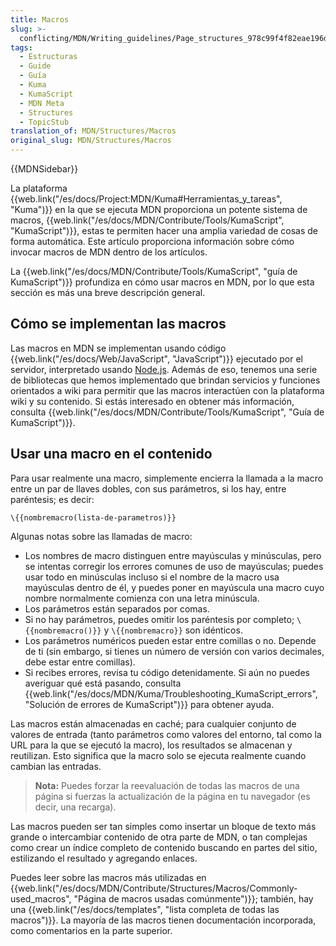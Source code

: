```yaml
---
title: Macros
slug: >-
  conflicting/MDN/Writing_guidelines/Page_structures_978c99f4f82eae196d51ce675e5181c7
tags:
  - Estructuras
  - Guide
  - Guía
  - Kuma
  - KumaScript
  - MDN Meta
  - Structures
  - TopicStub
translation_of: MDN/Structures/Macros
original_slug: MDN/Structures/Macros
---
```

{{MDNSidebar}}

La plataforma {{web.link("/es/docs/Project:MDN/Kuma#Herramientas_y_tareas", "Kuma")}} en la que se ejecuta MDN proporciona un potente sistema de macros, {{web.link("/es/docs/MDN/Contribute/Tools/KumaScript", "KumaScript")}}, estas te permiten hacer una amplia variedad de cosas de forma automática. Este artículo proporciona información sobre cómo invocar macros de MDN dentro de los artículos.

La {{web.link("/es/docs/MDN/Contribute/Tools/KumaScript", "guía de KumaScript")}} profundiza en cómo usar macros en MDN, por lo que esta sección es más una breve descripción general.

## Cómo se implementan las macros

Las macros en MDN se implementan usando código {{web.link("/es/docs/Web/JavaScript", "JavaScript")}} ejecutado por el servidor, interpretado usando [Node.js](https://nodejs.org/es/). Además de eso, tenemos una serie de bibliotecas que hemos implementado que brindan servicios y funciones orientados a wiki para permitir que las macros interactúen con la plataforma wiki y su contenido. Si estás interesado en obtener más información, consulta {{web.link("/es/docs/MDN/Contribute/Tools/KumaScript", "Guía de KumaScript")}}.

## Usar una macro en el contenido

Para usar realmente una macro, simplemente encierra la llamada a la macro entre un par de llaves dobles, con sus parámetros, si los hay, entre paréntesis; es decir:

    \{{nombremacro(lista-de-parametros)}}

Algunas notas sobre las llamadas de macro:

- Los nombres de macro distinguen entre mayúsculas y minúsculas, pero se intentas corregir los errores comunes de uso de mayúsculas; puedes usar todo en minúsculas incluso si el nombre de la macro usa mayúsculas dentro de él, y puedes poner en mayúscula una macro cuyo nombre normalmente comienza con una letra minúscula.
- Los parámetros están separados por comas.
- Si no hay parámetros, puedes omitir los paréntesis por completo; `\{{nombremacro()}}` y `\{{nombremacro}}` son idénticos.
- Los parámetros numéricos pueden estar entre comillas o no. Depende de ti (sin embargo, si tienes un número de versión con varios decimales, debe estar entre comillas).
- Si recibes errores, revisa tu código detenidamente. Si aún no puedes averiguar qué está pasando, consulta {{web.link("/es/docs/MDN/Kuma/Troubleshooting_KumaScript_errors", "Solución de errores de KumaScript")}} para obtener ayuda.

Las macros están almacenadas en caché; para cualquier conjunto de valores de entrada (tanto parámetros como valores del entorno, tal como la URL para la que se ejecutó la macro), los resultados se almacenan y reutilizan. Esto significa que la macro solo se ejecuta realmente cuando cambian las entradas.

> **Nota:** Puedes forzar la reevaluación de todas las macros de una página si fuerzas la actualización de la página en tu navegador (es decir, una recarga).

Las macros pueden ser tan simples como insertar un bloque de texto más grande o intercambiar contenido de otra parte de MDN, o tan complejas como crear un índice completo de contenido buscando en partes del sitio, estilizando el resultado y agregando enlaces.

Puedes leer sobre las macros más utilizadas en {{web.link("/es/docs/MDN/Contribute/Structures/Macros/Commonly-used_macros", "Página de macros usadas comúnmente")}}; también, hay una {{web.link("/es/docs/templates", "lista completa de todas las macros")}}. La mayoría de las macros tienen documentación incorporada, como comentarios en la parte superior.

